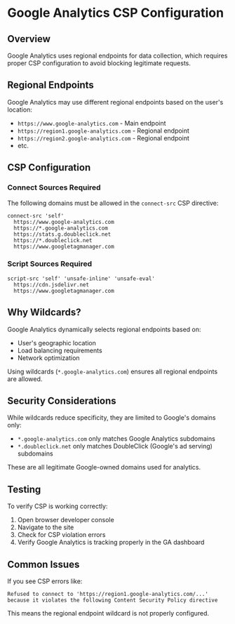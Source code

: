 # Google Analytics CSP Configuration

## Overview

Google Analytics uses regional endpoints for data collection, which requires proper CSP configuration to avoid blocking legitimate requests.

## Regional Endpoints

Google Analytics may use different regional endpoints based on the user's location:
- `https://www.google-analytics.com` - Main endpoint
- `https://region1.google-analytics.com` - Regional endpoint
- `https://region2.google-analytics.com` - Regional endpoint
- etc.

## CSP Configuration

### Connect Sources Required

The following domains must be allowed in the `connect-src` CSP directive:

```
connect-src 'self' 
  https://www.google-analytics.com 
  https://*.google-analytics.com 
  https://stats.g.doubleclick.net 
  https://*.doubleclick.net 
  https://www.googletagmanager.com
```

### Script Sources Required

```
script-src 'self' 'unsafe-inline' 'unsafe-eval' 
  https://cdn.jsdelivr.net 
  https://www.googletagmanager.com
```

## Why Wildcards?

Google Analytics dynamically selects regional endpoints based on:
- User's geographic location
- Load balancing requirements
- Network optimization

Using wildcards (`*.google-analytics.com`) ensures all regional endpoints are allowed.

## Security Considerations

While wildcards reduce specificity, they are limited to Google's domains only:
- `*.google-analytics.com` only matches Google Analytics subdomains
- `*.doubleclick.net` only matches DoubleClick (Google's ad serving) subdomains

These are all legitimate Google-owned domains used for analytics.

## Testing

To verify CSP is working correctly:

1. Open browser developer console
2. Navigate to the site
3. Check for CSP violation errors
4. Verify Google Analytics is tracking properly in the GA dashboard

## Common Issues

If you see CSP errors like:
```
Refused to connect to 'https://region1.google-analytics.com/...' because it violates the following Content Security Policy directive
```

This means the regional endpoint wildcard is not properly configured.
